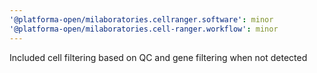 ```yaml
---
'@platforma-open/milaboratories.cellranger.software': minor
'@platforma-open/milaboratories.cell-ranger.workflow': minor
---
```


Included cell filtering based on QC and gene filtering when not detected
